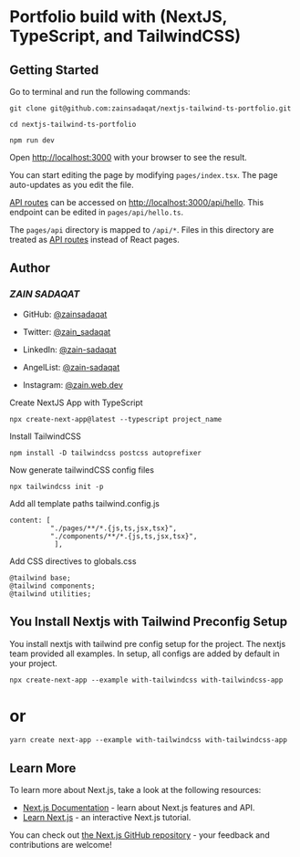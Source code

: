 # Portfolio build with (NextJS, TypeScript, and TailwindCSS)


## Getting Started

Go to terminal and run the following commands:

```
git clone git@github.com:zainsadaqat/nextjs-tailwind-ts-portfolio.git
```

```
cd nextjs-tailwind-ts-portfolio
```

```
npm run dev
```

Open [http://localhost:3000](http://localhost:3000) with your browser to see the result.

You can start editing the page by modifying `pages/index.tsx`. The page auto-updates as you edit the file.

[API routes](https://nextjs.org/docs/api-routes/introduction) can be accessed on [http://localhost:3000/api/hello](http://localhost:3000/api/hello). This endpoint can be edited in `pages/api/hello.ts`.

The `pages/api` directory is mapped to `/api/*`. Files in this directory are treated as [API routes](https://nextjs.org/docs/api-routes/introduction) instead of React pages.

## **Author**

### _ZAIN SADAQAT_

- GitHub: [@zainsadaqat](https://github.com/zainsadaqat)<br/>

- Twitter: [@zain_sadaqat](https://twitter.com/zain_sadaqat)<br/>

- LinkedIn: [@zain-sadaqat](https://www.linkedin.com/in/zain-sadaqat/)<br/>

- AngelList: [@zain-sadaqat](https://angel.co/u/zain-sadaqat)<br/>

- Instagram: [@zain.web.dev](https://www.instagram.com/zain.web.dev)<br/>

Create NextJS App with TypeScript

```
npx create-next-app@latest --typescript project_name
```

Install TailwindCSS

```
npm install -D tailwindcss postcss autoprefixer
```

Now generate tailwindCSS config files

```
npx tailwindcss init -p
```

Add all template paths tailwind.config.js

```
content: [
          "./pages/**/*.{js,ts,jsx,tsx}",
          "./components/**/*.{js,ts,jsx,tsx}",
           ],
```

Add CSS directives to globals.css

```
@tailwind base;
@tailwind components;
@tailwind utilities;
```

## You Install Nextjs with Tailwind Preconfig Setup

You install nextjs with tailwind pre config setup for the project. The nextjs team provided all examples. In setup, all configs are added by default in your project.
```
npx create-next-app --example with-tailwindcss with-tailwindcss-app
```
# or
```
yarn create next-app --example with-tailwindcss with-tailwindcss-app
```
## Learn More

To learn more about Next.js, take a look at the following resources:

- [Next.js Documentation](https://nextjs.org/docs) - learn about Next.js features and API.
- [Learn Next.js](https://nextjs.org/learn) - an interactive Next.js tutorial.

You can check out [the Next.js GitHub repository](https://github.com/vercel/next.js/) - your feedback and contributions are welcome!

